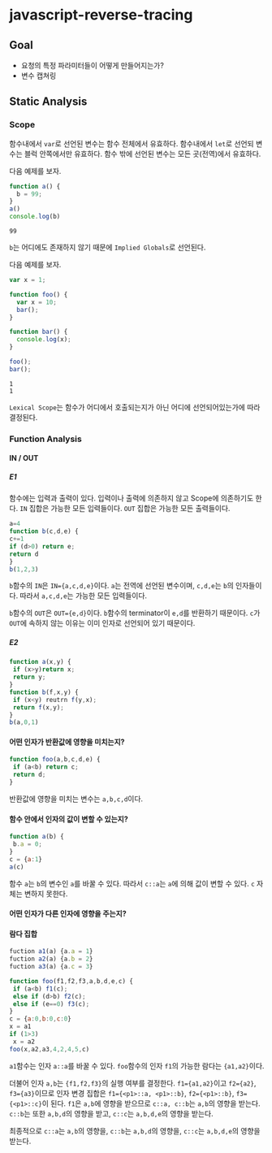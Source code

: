 # javascript-reverse-tracing

## Goal

 - 요청의 특정 파라미터들이 어떻게 만들어지는가?
 - 변수 캡쳐링

## Static Analysis

### Scope

함수내에서 `var`로 선언된 변수는 함수 전체에서 유효하다.
함수내에서 `let`로 선언되 변수는 블럭 안쪽에서만 유효하다.
함수 밖에 선언된 변수는 모든 곳(전역)에서 유효하다.

다음 예제를 보자.

```js
function a() {
  b = 99;
}
a()
console.log(b)
```

```
99
```

`b`는 어디에도 존재하지 않기 때문에 `Implied Globals`로 선언된다.

다음 예제를 보자.

```js
var x = 1;

function foo() {
  var x = 10;
  bar();
}

function bar() {
  console.log(x);
}

foo();
bar();
```

```
1
1
```

`Lexical Scope`는 함수가 어디에서 호출되는지가 아닌 어디에 선언되어있는가에 따라 결정된다.

### Function Analysis

#### IN / OUT

##### E1

함수에는 입력과 출력이 있다.
입력이나 출력에 의존하지 않고 Scope에 의존하기도 한다.
`IN` 집합은 가능한 모든 입력들이다.
`OUT` 집합은 가능한 모든 출력들이다.

```js
a=4
function b(c,d,e) {
c+=1
if (d>0) return e;
return d
}
b(1,2,3)
```

`b`함수의 `IN`은 `IN={a,c,d,e}`이다. 
`a`는 전역에 선언된 변수이며, `c,d,e`는 `b`의 인자들이다.
따라서 `a,c,d,e`는 가능한 모든 입력들이다.

`b`함수의 `OUT`은 `OUT={e,d}`이다.
`b`함수의 terminator이 `e,d`를 반환하기 때문이다.
`c`가 `OUT`에 속하지 않는 이유는 이미 인자로 선언되어 있기 때문이다.

##### E2

```js
function a(x,y) {
 if (x>y)return x;
 return y;
}
function b(f,x,y) {
 if (x<y) reutrn f(y,x);
 return f(x,y);
}
b(a,0,1)
```

#### 어떤 인자가 반환값에 영향을 미치는지?

```js
function foo(a,b,c,d,e) {
 if (a<b) return c;
 return d;
}
```

반환값에 영향을 미치는 변수는 `a,b,c,d`이다.

#### 함수 안에서 인자의 값이 변할 수 있는지?

```js
function a(b) {
 b.a = 0;
}
c = {a:1}
a(c)
```

함수 `a`는 `b`의 변수인 `a`를 바꿀 수 있다.
따라서 `c::a`는 `a`에 의해 값이 변할 수 있다.
`c` 자체는 변하지 못한다.

#### 어떤 인자가 다른 인자에 영향을 주는지?

#### 람다 집합

```js
fuction a1(a) {a.a = 1}
fuction a2(a) {a.b = 2}
fuction a3(a) {a.c = 3}

function foo(f1,f2,f3,a,b,d,e,c) {
 if (a<b) f1(c);
 else if (d>b) f2(c);
 else if (e==0) f3(c);
}
c = {a:0,b:0,c:0}
x = a1
if (1>3)
 x = a2
foo(x,a2,a3,4,2,4,5,c)
```

`a1`함수는 인자 `a::a`를 바꿀 수 있다.
`foo`함수의 인자 `f1`의 가능한 람다는 `{a1,a2}`이다.

더불어 인자 `a,b`는 `{f1,f2,f3}`의 실행 여부를 결정한다.
`f1={a1,a2}`이고 `f2={a2}`, `f3={a3}`이므로
인자 변경 집합은 `f1={<p1>::a, <p1>::b}`, `f2={<p1>::b}`, `f3={<p1>::c}`이 된다.
`f1`은 `a,b`에 영향을 받으므로 `c::a, c::b`는 `a,b`의 영향을 받는다.
`c::b`는 또한 `a,b,d`의 영향을 받고, `c::c`는 `a,b,d,e`의 영향을 받는다.

최종적으로 `c::a`는 `a,b`의 영향을, `c::b`는 `a,b,d`의 영향을, `c::c`는 `a,b,d,e`의 영향을 받는다.
